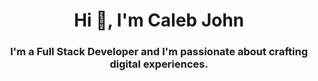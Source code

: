 <h1 align="center">Hi 👋, I'm Caleb John</h1>
<h3 align="center">I'm a Full Stack Developer and I'm passionate about crafting digital experiences.</h3>


